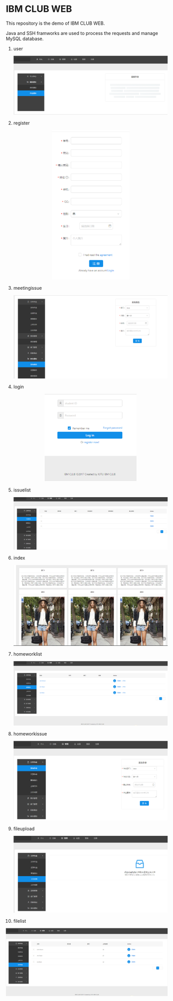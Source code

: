 # IBM CLUB WEB

This repository is the demo of IBM CLUB WEB.

Java and SSH framworks are used to process the requests and manage MySQL database.


1. user

   <center><img src="fig/user.png" style="zoom:60%"></center>

2. register

   <center><img src="fig/register.png" style="zoom:60%"></center>

3. meetingissue

   <center><img src="fig/meetingissue.png" style="zoom:60%"></center>

4. login

   <center><img src="fig/login.png" style="zoom:60%"></center>

5. issuelist

   <center><img src="fig/issuelist.png" style="zoom:60%"></center>

6. index

   <center><img src="fig/index.png" style="zoom:60%"></center>

7. homeworklist

   <center><img src="fig/homeworklist.png" style="zoom:60%"></center>

8. homeworkissue

   <center><img src="fig/homeworkissue.png" style="zoom:60%"></center>

9. fileupload

   <center><img src="fig/fileupload.png" style="zoom:60%"></center>

10. filelist

   <center><img src="fig/filelist.png" style="zoom:60%"></center>

